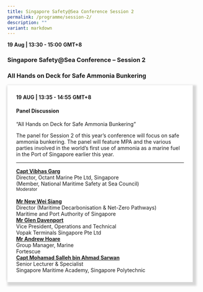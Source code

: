 ```yaml
---
title: Singapore Safety@Sea Conference Session 2
permalink: /programme/session-2/
description: ""
variant: markdown
---
```

<div>
  <b>19 Aug | 13:30 - 15:00</b>&nbsp;<b>GMT+8</b>
  <h3>Singapore Safety@Sea Conference – Session 2</h3>
	<h3>All Hands on Deck for Safe Ammonia Bunkering</h3>
</div>

<section>
<div class="bp-container is-fluid">
<div class="row">
<div class="col is-full">
<div class="row">
<div class="col is-12">
<div class="border bg-light h-100 position-relative">
<div class="p-4">
<div class="programme-time"><strong>19 AUG | 13:35 - 14:55</strong>&nbsp;<strong>GMT+8</strong></div>
<h4 class="programme-title">Panel Discussion</h4>
	“All Hands on Deck for Safe Ammonia Bunkering”
<div><p></p><p>The panel for Session 2 of this year’s conference will focus on safe ammonia bunkering. The panel will feature MPA and the various parties involved in the world’s first use of ammonia as a marine fuel in the Port of Singapore earlier this year.</p><p></p><div>
<p></p><hr class="my-3 border-primary">
<div class="speakers px-2">
<div class="row">
<div class="col is-6 prog-speaker">
<div class="row">
	<div class="col is-4"></div>
<div class="col is-8">
<div class="speaker-name text-ellipsis"><strong><a class="speaker-name text-ellipsis" href="/vibhas-garg/" rel="noopener">Capt Vibhas Garg</a></strong></div>
<div class="text-ellipsis speaker-position">Director, Octant Marine Pte Ltd, Singapore</div>
<div class="text-ellipsis speaker-company">(Member, National Maritime Safety at Sea Council)</div>
<div class="speaker-role text-ellipsis text-muted"><small>Moderator</small></div>
</div>
</div>
</div>
<div class="col is-6 prog-speaker">&nbsp;</div>
</div>
<div class="row">
<div class="col is-6 prog-speaker">
<div class="row">
<div class="col is-4"></div>
<div class="col is-8">
<div class="speaker-name text-ellipsis"><strong><a class="speaker-name text-ellipsis" href="/new-wei-siang/" rel="noopener">Mr New Wei Siang</a></strong></div>
<div class="text-ellipsis speaker-position">Director (Maritime Decarbonisation &amp; Net-Zero Pathways)</div>
<div class="text-ellipsis speaker-company">Maritime and Port Authority of Singapore</div>
</div>
</div>
</div>


<div class="col is-6 prog-speaker">

<div class="row">
	<div class="col is-4"></div>
<div class="col is-8">
<div class="speaker-name text-ellipsis"><strong><a class="speaker-name text-ellipsis" href="" rel="noopener">Mr Glen Davenport</a></strong></div>
<div class="text-ellipsis speaker-position">Vice President, Operations and Technical</div>
<div class="text-ellipsis speaker-company">Vopak Terminals Singapore Pte Ltd</div>
</div>
</div>

</div>
</div>
<div class="row">

<div class="col is-6 prog-speaker">

<div class="row">
<div class="col is-4"></div>
<div class="col is-8">
<div class="speaker-name text-ellipsis"><strong><a class="speaker-name text-ellipsis" href="/andrew-hoare/" rel="noopener">Mr Andrew Hoare</a></strong></div>
<div class="text-ellipsis speaker-position">Group Manager, Marine</div>
<div class="text-ellipsis speaker-company">Fortescue</div>
</div>
</div>


</div>

<div class="col is-6 prog-speaker">
<div class="row">
	<div class="col is-4"></div>
<div class="col is-8">
<div class="speaker-name text-ellipsis"><strong><a class="speaker-name text-ellipsis" href="/mohamad-salleh-bin-ahmad-sarwan/" rel="noopener">Capt Mohamad Salleh bin Ahmad Sarwan</a></strong></div>
<div class="text-ellipsis speaker-position">Senior Lecturer &amp; Specialist </div>
<div class="text-ellipsis speaker-company">Singapore Maritime Academy, Singapore Polytechnic</div>
</div>
</div>
</div>

</div>
</div>
</div>


</div>
</div>
</div>
</div>
</div>
</div>


</div></div></section>
	
	
	
<style type="text/css"> 

	
	hr.my-3{
margin-top: 0.75rem;	
	}

    .is-left{
      text-align: left;
    }
    .content h4{
      font-weight: 500; 
      color: #337B9A !important;
      margin-top: 1rem;
    }
    .bg-light {
      background-color: #fff !important;
      box-shadow: 5px 5px 5px 5px rgb(215 215 215), -5px 0 6px -4px rgb(215 215 215);
    }
    .p-4 {
      padding: 1.5rem!important;
    }
  .content a {text-decoration:none;}
	.content h3 { margin-top: 1rem;}
</style>
